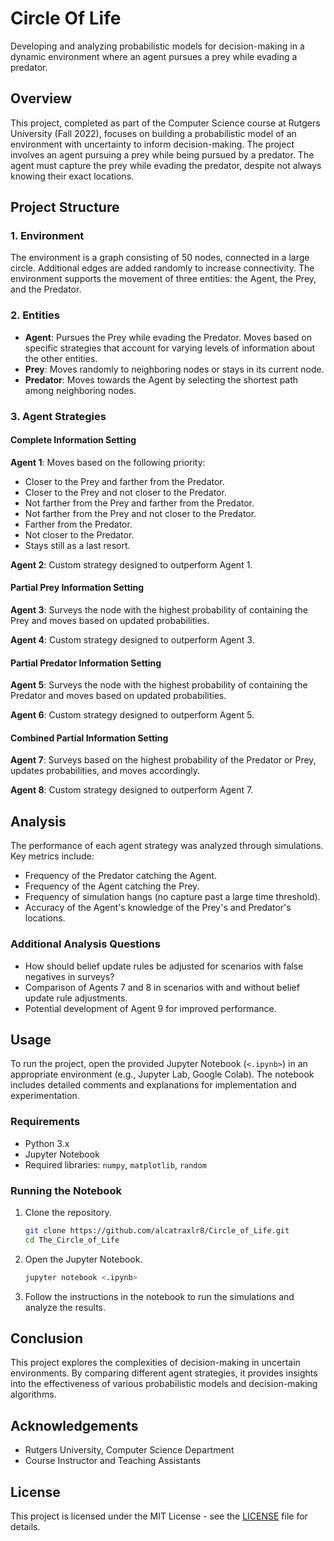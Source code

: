# Circle Of Life
Developing and analyzing probabilistic models for decision-making in a dynamic environment where an agent pursues a prey while evading a predator.

## Overview

This project, completed as part of the Computer Science course at Rutgers University (Fall 2022), focuses on building a probabilistic model of an environment with uncertainty to inform decision-making. The project involves an agent pursuing a prey while being pursued by a predator. The agent must capture the prey while evading the predator, despite not always knowing their exact locations.

## Project Structure

### 1. Environment

The environment is a graph consisting of 50 nodes, connected in a large circle. Additional edges are added randomly to increase connectivity. The environment supports the movement of three entities: the Agent, the Prey, and the Predator.

### 2. Entities

- **Agent**: Pursues the Prey while evading the Predator. Moves based on specific strategies that account for varying levels of information about the other entities.
- **Prey**: Moves randomly to neighboring nodes or stays in its current node.
- **Predator**: Moves towards the Agent by selecting the shortest path among neighboring nodes.

### 3. Agent Strategies

#### Complete Information Setting

**Agent 1**: Moves based on the following priority:
   - Closer to the Prey and farther from the Predator.
   - Closer to the Prey and not closer to the Predator.
   - Not farther from the Prey and farther from the Predator.
   - Not farther from the Prey and not closer to the Predator.
   - Farther from the Predator.
   - Not closer to the Predator.
   - Stays still as a last resort.

**Agent 2**: Custom strategy designed to outperform Agent 1.

#### Partial Prey Information Setting

**Agent 3**: Surveys the node with the highest probability of containing the Prey and moves based on updated probabilities.

**Agent 4**: Custom strategy designed to outperform Agent 3.

#### Partial Predator Information Setting

**Agent 5**: Surveys the node with the highest probability of containing the Predator and moves based on updated probabilities.

**Agent 6**: Custom strategy designed to outperform Agent 5.

#### Combined Partial Information Setting

**Agent 7**: Surveys based on the highest probability of the Predator or Prey, updates probabilities, and moves accordingly.

**Agent 8**: Custom strategy designed to outperform Agent 7.

## Analysis

The performance of each agent strategy was analyzed through simulations. Key metrics include:

- Frequency of the Predator catching the Agent.
- Frequency of the Agent catching the Prey.
- Frequency of simulation hangs (no capture past a large time threshold).
- Accuracy of the Agent's knowledge of the Prey's and Predator's locations.

### Additional Analysis Questions

- How should belief update rules be adjusted for scenarios with false negatives in surveys?
- Comparison of Agents 7 and 8 in scenarios with and without belief update rule adjustments.
- Potential development of Agent 9 for improved performance.

## Usage

To run the project, open the provided Jupyter Notebook (`<.ipynb>`) in an appropriate environment (e.g., Jupyter Lab, Google Colab). The notebook includes detailed comments and explanations for implementation and experimentation.

### Requirements

- Python 3.x
- Jupyter Notebook
- Required libraries: `numpy`, `matplotlib`, `random`

### Running the Notebook

1. Clone the repository.
   ```bash
   git clone https://github.com/alcatraxlr8/Circle_of_Life.git
   cd The_Circle_of_Life
   ```
2. Open the Jupyter Notebook.
   ```bash
   jupyter notebook <.ipynb>
   ```
3. Follow the instructions in the notebook to run the simulations and analyze the results.

## Conclusion

This project explores the complexities of decision-making in uncertain environments. By comparing different agent strategies, it provides insights into the effectiveness of various probabilistic models and decision-making algorithms.

## Acknowledgements

- Rutgers University, Computer Science Department
- Course Instructor and Teaching Assistants

## License

This project is licensed under the MIT License - see the [LICENSE](LICENSE) file for details.

